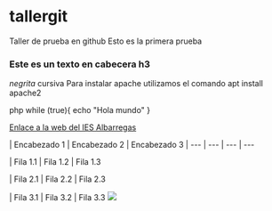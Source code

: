 # tallergit
Taller de prueba en github
Esto es la primera prueba
### Este es un texto en cabecera h3
*negrita*
cursiva
Para instalar apache utilizamos el comando apt install apache2

php
while (true){
echo "Hola mundo"
}



[Enlace a la web del IES Albarregas](Iesalbarregas.com)

| Encabezado 1 | Encabezado 2 | Encabezado 3
| --- | --- | --- | ---

| Fila 1.1 | Fila 1.2 | Fila 1.3

| Fila 2.1 | Fila 2.2 | Fila 2.3

| Fila 3.1 | Fila 3.2 | Fila 3.3
![](https://fifpro.org/media/fhmfhvkx/messi-world-cup.jpg?rxy=0.48356841796117644,0.31512414378031967&width=1600&height=1024&rnd=133210253587130000)
